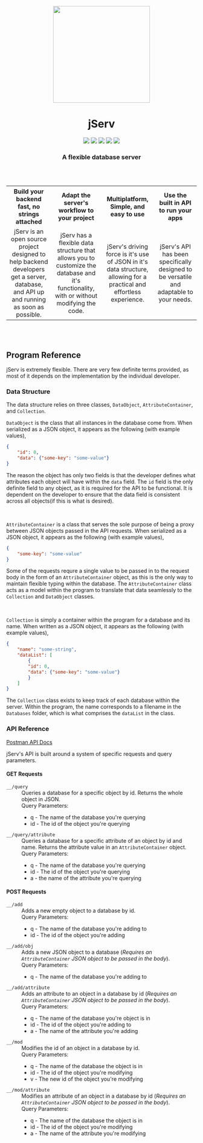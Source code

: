 <p align="center">
    <img src="Media/icon.png" width="256px" height="256px">
</p>

<h1 align="center">
    jServ
</h1>

<p align="center">
    <img src="https://img.shields.io/badge/license-Apache%202.0-green?style=flat-square">
    <img src="https://img.shields.io/github/manifest-json/v/kketg/jServ?style=flat-square">
    <img src="https://img.shields.io/badge/Build-In%20Development-red?style=flat-square">
    <img src="https://img.shields.io/badge/Platforms-Windows%20%7C%20OS%20X%20%7C%20Linux-brightgreen?style=flat-square">
    <a href="https://www.getpostman.com/collections/289f0bfba5cf1a9572c7">
        <img src="https://img.shields.io/badge/Postman-API_Ready-orange?style=flat-square&logo=postman">
    </a>
</p>


<h3 align="center">
    A flexible database server
</h3>
<br><br>
<table border="0">
    <tr>
        <th align="center">
            Build your backend fast, no strings attached
        </th> 
        <th align="center">
            Adapt the server's workflow to your project
        </th>
        <th align="center">
            Multiplatform, Simple, and easy to use
        </th>
        <th align="center">
            Use the built in API to run your apps
        </th>  
    </tr>
    <tr>
        <td align="center">
            jServ is an open source project designed to help backend developers get a server, database, and API up and running as soon as possible.<br>
        </td>
        <td align="center">
            jServ has a flexible data structure that allows you to customize the database and it's functionality, with or without modifying the code.<br>
        </td>
        <td align="center">
            jServ's driving force is it's use of JSON in it's data structure, allowing for a practical and effortless experience.<br>
        </td>
        <td align="center">
            jServ's API has been specifically designed to be versatile and adaptable to your needs.<br>
        </td>
    </tr>
</table>
<br><br>

<h2>Program Reference</h2>


jServ is extremely flexible. There are very few definite terms provided, as most of it depends on the implementation by the individual developer.


<h3>Data Structure</h3>


The data structure relies on three classes, `DataObject`, `AttributeContainer`, and `Collection`. 
 

`DataObject` is the class that all instances in the database come from. When serialized as a JSON object, it appears as the following (with example values),
```json
{
    "id": 0,
    "data": {"some-key": "some-value"}
}
```

The reason the object has only two fields is that the developer defines what attributes each object will have within the `data` field. The `id` field is the only definite field to any object, as it is required for the API to be functional. It is dependent on the developer to ensure that the data field is consistent across all objects(if this is what is desired).
 
<br>

`AttributeContainer` is a class that serves the sole purpose of being a proxy between JSON objects passed in the API requests. When serialized as a JSON object, it appears as the following (with example values),
```json
{
    "some-key": "some-value"
}
```

Some of the requests requre a single value to be passed in to the request body in the form of an `AttributeContainer` object, as this is the only way to maintain flexible typing within the database. The `AttributeContainer` class acts as a model within the program to translate that data seamlessly to the `Collection` and `DataObject` classes.
 
<br>

`Collection` is simply a container within the program for a database and its name. When written as a JSON object, it appears as the following (with example values),

```json
{
    "name": "some-string",
    "dataList": [
        {
        "id": 0,
        "data": {"some-key": "some-value"}
        }
    ]
}
```

The `Collection` class exists to keep track of each database within the server. Within the program, the name corresponds to a filename in the `Databases` folder, which is what comprises the `dataList` in the class.


<h3>API Reference</h3>
<a href="https://documenter.getpostman.com/view/11039353/Szf82TeK">
    Postman API Docs
</a>

jServ's API is built around a system of specific requests and query parameters.


<h4>GET Requests</h4>
 
<dl>
    <dt><code>__/query</code></dt>
    <dd>
    Queries a database for a specific object by id. Returns the whole object in JSON.
    <br>
    Query Parameters:
        <ul>
            <li>q - The name of the database you're querying
            <li>id - The id of the object you're querying
        </ul>
    </dd>
</dl>
<dl>
    <dt><code>__/query/attribute</code></dt>
    <dd>
    Queries a database for a specific attribute of an object by id and name. Returns the attribute value in an <code>AttributeContainer</code> object.
    <br>
    Query Parameters:
        <ul>
            <li>q - The name of the database you're querying
            <li>id - The id of the object you're querying
            <li>a - the name of the attribute you're querying
        </ul>
    </dd>
</dl>
 
<h4>POST Requests</h4>

<dl>
    <dt><code>__/add</code></dt>
    <dd>
    Adds a new empty object to a database by id.
    <br>
    Query Parameters:
        <ul>
            <li>q - The name of the database you're adding to
            <li>id - The id of the object you're adding
        </ul>
    </dd>
</dl>
<dl>
    <dt><code>__/add/obj</code></dt>
    <dd>
        Adds a new JSON object to a database (<em>Requires an <code>AttributeContainer</code> JSON object to be passed in the body</em>).
    <br>
    Query Parameters:
        <ul>
            <li>q - The name of the database you're adding to
        </ul>
    </dd>
</dl>
<dl>
    <dt><code>__/add/attribute</code></dt>
    <dd>
    Adds an attribute to an object in a database by id (<em>Requires an <code>AttributeContainer</code> JSON object to be passed in the body</em>).
    <br>
    Query Parameters:
        <ul>
            <li>q - The name of the database you're object is in
            <li>id - The id of the object you're adding to
            <li>a - The name of the attribute you're adding
        </ul>
    </dd>
</dl>
<dl>
    <dt><code>__/mod</code></dt>
    <dd>
    Modifies the id of an object in a database by id.
    <br>
    Query Parameters:
        <ul>
            <li>q - The name of the database the object is in
            <li>id - The id of the object you're modifying
            <li>v - The new id of the object you're modifying
        </ul>
    </dd>
</dl>
<dl>
    <dt><code>__/mod/attribute</code></dt>
    <dd>
    Modifies an attribute of an object in a database by id (<em>Requires an <code>AttributeContainer</code> JSON object to be passed in the body</em>).
    <br>
    Query Parameters:
        <ul>
            <li>q - The name of the database the object is in
            <li>id - The id of the object you're modifying
            <li>a - The name of the attribute you're modifying
        </ul>
    </dd>
</dl>

